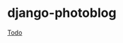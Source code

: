 # django-photoblog

[Todo](https://github.com/relekang/django-photoblog/blob/master/todo.md#todo-list)